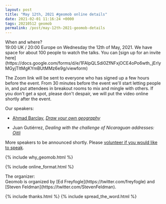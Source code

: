 ```yaml
--- 
layout: post
title: "May 12th, 2021 #geomob online details"
date: 2021-02-01 11:16:24 +0000
tags: 20210512 geomob
permalink: /post/may-12th-2021-geomob-details
---
```


<div class="heading">When and where?</div>
19:00 UK / 20:00 Europe on Wednesday the 12th of May, 2021.
We have space for about 100 people to watch
the talks. You can [sign up for an invite here](https://docs.google.com/forms/d/e/1FAIpQLSdi0ZfNFxjOCE4oPo6wth_jErlyMGyjTltMgKYmBUtMMz6e9g/viewform)

The Zoom link will be sent to everyone who has signed up a few hours before
the event. From 30 minutes before the event we'll start letting people in, and
put attendees in breakout rooms to mix and mingle with others. If you don't
get a spot, please don't despair, we will put the video online shortly
after the event.

<div class="heading">Our speakers:</div>

* [Ahmad Barclay](https://twitter.com/bothness), _[Draw your own geography](https://bothness.github.io/geo-draw/)_

* Juan Gutiérrez, _Dealing with the challenge of Nicaraguan addresses: [Ojtli](https://ojtli.app/)_

More speakers to be announced shortly. Please <a href="https://docs.google.com/forms/d/e/1FAIpQLSdDaQz98ef_tMCJmvYjspoTX5Yv8ll-fNHWO4Yk57ZCCDE__g/viewform">volunteer if you would like to speak</a>.

{% include why_geomob.html %}

{% include online_format.html %}
<div class="heading">The organizer:</div>
Geomob is organized by [Ed Freyfogle](https://twitter.com/freyfogle) and
[Steven Feldman](https://twitter.com/StevenFeldman).

{% include thanks.html %}
{% include spread_the_word.html %}
